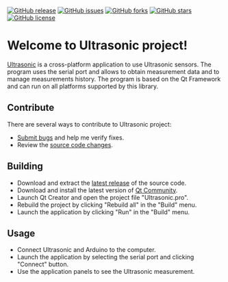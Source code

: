 [![GitHub release](https://img.shields.io/github/release/Grandbrain/Ultrasonic.svg)](https://github.com/Grandbrain/Ultrasonic/releases)
[![GitHub issues](https://img.shields.io/github/issues/Grandbrain/Ultrasonic.svg)](https://github.com/Grandbrain/Ultrasonic/issues)
[![GitHub forks](https://img.shields.io/github/forks/Grandbrain/Ultrasonic.svg)](https://github.com/Grandbrain/Ultrasonic/network/members)
[![GitHub stars](https://img.shields.io/github/stars/Grandbrain/Ultrasonic.svg)](https://github.com/Grandbrain/Ultrasonic/stargazers)
[![GitHub license](https://img.shields.io/github/license/Grandbrain/Ultrasonic.svg)](https://github.com/Grandbrain/Ultrasonic/blob/master/LICENSE)

# Welcome to Ultrasonic project!

[Ultrasonic](https://github.com/Grandbrain/Ultrasonic) is a cross-platform application to use Ultrasonic sensors. The program uses the serial port and allows to obtain measurement data and to manage measurements history. The program is based on the Qt Framework and can run on all platforms supported by this library.


## Contribute

There are several ways to contribute to Ultrasonic project:
* [Submit bugs](https://github.com/Grandbrain/Ultrasonic/issues) and help me verify fixes.
* Review the [source code changes](https://github.com/Grandbrain/Ultrasonic/pulls).


## Building

*  Download and extract the [latest release](https://github.com/Grandbrain/Ultrasonic/releases) of the source code.
*  Download and install the latest version of [Qt Community](https://www.qt.io/ru/download-open-source).
*  Launch Qt Creator and open the project file "Ultrasonic.pro".
*  Rebuild the project by clicking "Rebuild all" in the "Build" menu.
*  Launch the application by clicking "Run" in the "Build" menu.


## Usage

* Connect Ultrasonic and Arduino to the computer.
* Launch the application by selecting the serial port and clicking "Connect" button.
* Use the application panels to see the Ultrasonic measurement.
